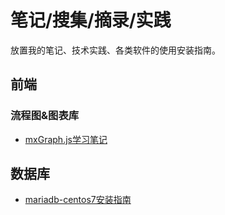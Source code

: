 # 笔记/搜集/摘录/实践

放置我的笔记、技术实践、各类软件的使用安装指南。

## 前端



### 流程图&图表库

- [mxGraph.js学习笔记](mxGraph.js学习笔记.md)

## 数据库

* [mariadb-centos7安装指南](数据库/mariadb-centos7安装指南.md)

